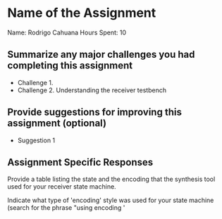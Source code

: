 # Name of the Assignment

Name: Rodrigo Cahuana
Hours Spent: 10

## Summarize any major challenges you had completing this assignment
* Challenge 1. 
* Challenge 2. Understanding the receiver testbench 

## Provide suggestions for improving this assignment (optional)
  * Suggestion 1

## Assignment Specific Responses
Provide a table listing the state and the encoding that the synthesis tool used for your receiver state machine.

Indicate what type of 'encoding' style was used for your state machine (search for the phrase "using encoding '<style>' in module ''" in the synthesis log file)

Indicate the total number of "cells" generated by the synthesis tool

"I have read the ECEN 520 assignment submission process and have resolved any questions I have with this process"
